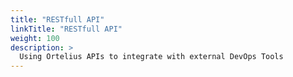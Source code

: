 ```yaml
---
title: "RESTfull API"
linkTitle: "RESTfull API"
weight: 100
description: >
  Using Ortelius APIs to integrate with external DevOps Tools
---
```



